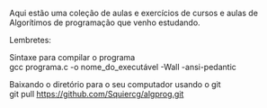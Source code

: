 Aqui estão uma coleção de aulas e exercícios de cursos e aulas de Algorítimos de programação que venho estudando.  
  
Lembretes:  
  
Sintaxe para compilar o programa  
gcc programa.c -o nome_do_executável -Wall -ansi-pedantic  

Baixando o diretório para o seu computador usando o git  
git pull https://github.com/Squiercg/algprog.git  

